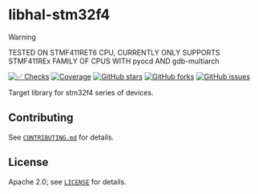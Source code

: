 # libhal-stm32f4
> [!WARNING]
> TESTED ON STMF411RET6 CPU, CURRENTLY ONLY SUPPORTS STMF411REx FAMILY OF CPUS WITH pyocd AND gdb-multiarch

[![✅ Checks](https://github.com/libhal/libhal-stm32f4/actions/workflows/ci.yml/badge.svg)](https://github.com/libhal/libhal-stm32f4/actions/workflows/ci.yml)
[![Coverage](https://libhal.github.io/libhal-stm32f4/coverage/coverage.svg)](https://libhal.github.io/libhal-stm32f4/coverage/)
[![GitHub stars](https://img.shields.io/github/stars/libhal/libhal-stm32f4.svg)](https://github.com/libhal/libhal-stm32f4/stargazers)
[![GitHub forks](https://img.shields.io/github/forks/libhal/libhal-stm32f4.svg)](https://github.com/libhal/libhal-stm32f4/network)
[![GitHub issues](https://img.shields.io/github/issues/libhal/libhal-stm32f4.svg)](https://github.com/libhal/libhal-stm32f4/issues)

Target library for stm32f4 series of devices.

## Contributing

See [`CONTRIBUTING.md`](CONTRIBUTING.md) for details.

## License

Apache 2.0; see [`LICENSE`](LICENSE) for details.
